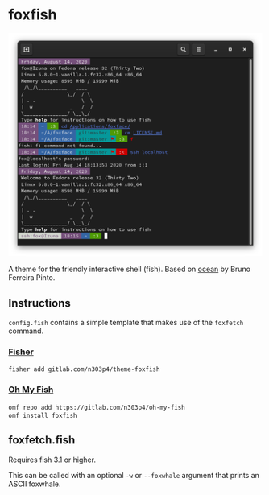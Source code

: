 # foxfish

![Preview](preview.png)

A theme for the friendly interactive shell (fish). Based on [ocean](https://github.com/oh-my-fish/theme-ocean) by Bruno Ferreira Pinto.

## Instructions

`config.fish` contains a simple template that makes use of the `foxfetch` command.

### [Fisher](https://github.com/jorgebucaran/fisher)

```
fisher add gitlab.com/n303p4/theme-foxfish
```

### [Oh My Fish](https://github.com/oh-my-fish/oh-my-fish)

```
omf repo add https://gitlab.com/n303p4/oh-my-fish
omf install foxfish
```

## foxfetch.fish

Requires fish 3.1 or higher.

This can be called with an optional `-w` or `--foxwhale` argument that prints an ASCII foxwhale.
